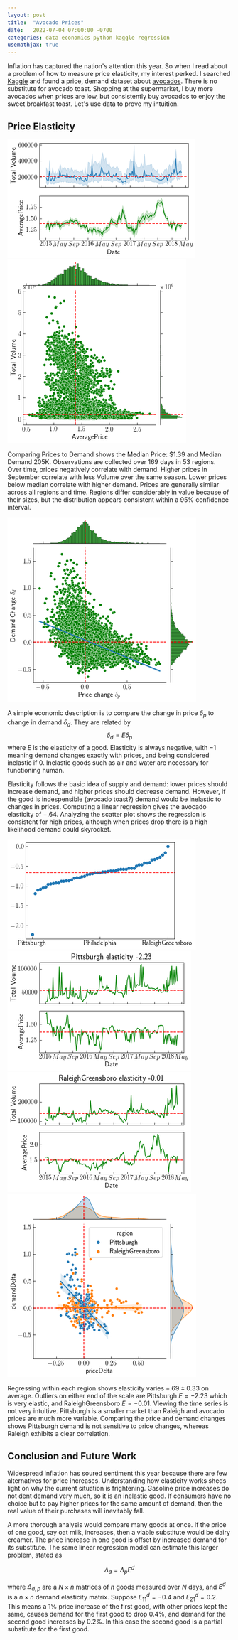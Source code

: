 ```yaml
---
layout: post
title:  "Avocado Prices"
date:   2022-07-04 07:00:00 -0700
categories: data economics python kaggle regression
usemathjax: true
---
```


Inflation has captured the nation's attention this year. So when I read about a problem of how to measure price elasticity, my interest perked. I searched [Kaggle](https://www.kaggle.com/bscout2011/price-elasticity) and found a price, demand dataset about [avocados](https://www.kaggle.com/datasets/neuromusic/avocado-prices). There is no substitute for avocado toast. Shopping at the supermarket, I buy more avocados when prices are low, but consistently buy avocados to enjoy the sweet breakfast toast. Let's use data to prove my intuition.

## Price Elasticity

![Prices and Demand over Time](/img/avocado/timeseries.png)
![Prices versus Demand](/img/avocado/priceDemandRaw.png)

Comparing Prices to Demand shows the Median Price: $1.39 and Median Demand 205K. Observations are collected over 169 days in 53 regions. Over time, prices negatively correlate with demand. Higher prices in September correlate with less Volume over the same season. Lower prices below median correlate with higher demand. Prices are generally similar across all regions and time. Regions differ considerably in value because of their sizes, but the distribution appears consistent within a 95% confidence interval.

![Demand elasticity](/img/avocado/elasticity.png)

A simple economic description is to compare the change in price $\delta_p$ to change in demand $\delta_d$. They are related by
$$
\delta_d = E \delta_p
$$
where $E$ is the elasticity of a good. Elasticity is always negative, with $-1$ meaning demand changes exactly with prices, and being considered inelastic if $0$. Inelastic goods such as air and water are necessary for functioning human. 

Elasticity follows the basic idea of supply and demand: lower prices should increase demand, and higher prices should decrease demand. However, if the good is indespensible (avocado toast?) demand would be inelastic to changes in prices. Computing a linear regression gives the avocado elasticity of $-.64$. Analyzing the scatter plot shows the regression is consistent for high prices, although when prices drop there is a high likelihood demand could skyrocket. 

![Elasticity per region](/img/avocado/regionElasticity.png)
![Pittsburgh](/img/avocado/pittsburghTime.png)
![Raleigh](/img/avocado/RaleighTime.png)
![Region Price Demand](/img/avocado/regionPriceDemand.png)

Regressing within each region shows elasticity varies $-.69 \pm 0.33$ on average. Outliers on either end of the scale are Pittsburgh $E=-2.23$ which is very elastic, and RaleighGreensboro $E=-0.01$. Viewing the time series is not very intuitive. Pittsburgh is a smaller market than Raleigh and avocado prices are much more variable. Comparing the price and demand changes shows Pittsburgh demand is not sensitive to price changes, whereas Raleigh exhibits a clear correlation.

## Conclusion and Future Work

Widespread inflation has soured sentiment this year because there are few alternatives for price increases. Understanding how elasticity works sheds light on why the current situation is frightening. Gasoline price increases do not dent demand very much, so it is an inelastic good. If consumers have no choice but to pay higher prices for the same amount of demand, then the real value of their purchases will inevitably fall.

A more thorough analysis would compare many goods at once. If the price of one good, say oat milk, increases, then a viable substitute would be dairy creamer. The price increase in one good is offset by increased demand for its substitute. The same linear regression model can estimate this larger problem, stated as

$$
\Delta_d = \Delta_p E^d
$$

where $\Delta_{d,p}$ are a $N \times n$ matrices of $n$ goods measured over $N$ days, and $E^d$ is a $n \times n$ demand elasticity matrix. Suppose $E^d_{11}=-0.4$ and $E^d_{21}=0.2$. This means a $1\%$ price increase of the first good, with other prices kept the same, causes demand for the first good to drop $0.4\%$, and demand for the second good increases by $0.2\%$. In this case the second good is a partial substitute for the first good.